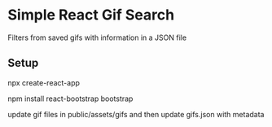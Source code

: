 # Simple React Gif Search

Filters from saved gifs with information in a JSON file

## Setup

npx create-react-app

npm install react-bootstrap bootstrap

update gif files in public/assets/gifs and then update gifs.json with metadata